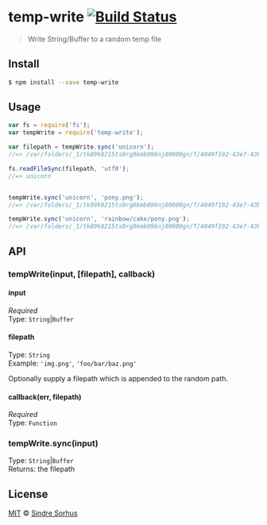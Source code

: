 # temp-write [![Build Status](https://travis-ci.org/sindresorhus/temp-write.svg?branch=master)](https://travis-ci.org/sindresorhus/temp-write)

> Write String/Buffer to a random temp file


## Install

```bash
$ npm install --save temp-write
```


## Usage

```js
var fs = require('fs');
var tempWrite = require('temp-write');

var filepath = tempWrite.sync('unicorn');
//=> /var/folders/_1/tk89k8215ts0rg0kmb096nj80000gn/T/4049f192-43e7-43b2-98d9-094e6760861b

fs.readFileSync(filepath, 'utf8');
//=> unicorn


tempWrite.sync('unicorn', 'pony.png');
//=> /var/folders/_1/tk89k8215ts0rg0kmb096nj80000gn/T/4049f192-43e7-43b2-98d9-094e6760861b/pony.png

tempWrite.sync('unicorn', 'rainbow/cake/pony.png');
//=> /var/folders/_1/tk89k8215ts0rg0kmb096nj80000gn/T/4049f192-43e7-43b2-98d9-094e6760861b/rainbow/cake/pony.png
```


## API

### tempWrite(input, [filepath], callback)

#### input

*Required*  
Type: `String`|`Buffer`

#### filepath

Type: `String`  
Example: `'img.png'`, `'foo/bar/baz.png'`

Optionally supply a filepath which is appended to the random path.

#### callback(err, filepath)

*Required*  
Type: `Function`

### tempWrite.sync(input)

Type: `String`|`Buffer`  
Returns: the filepath


## License

[MIT](http://opensource.org/licenses/MIT) © [Sindre Sorhus](http://sindresorhus.com)
